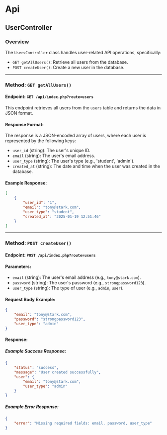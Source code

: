 # Api

## UserController

### Overview

The `UsersController` class handles user-related API operations, specifically:

- `GET getAllUsers()`: Retrieve all users from the database.
- `POST createUser()`: Create a new user in the database.

---

### Method: `GET getAllUsers()`

#### Endpoint: `GET /api/index.php?route=users`
This endpoint retrieves all users from the `users` table and returns the data in JSON format.

#### Response Format:
The response is a JSON-encoded array of users, where each user is represented by the following keys:
- `user_id` (string): The user's unique ID.
- `email` (string): The user's email address.
- `user_type` (string): The user's type (e.g., 'student', 'admin').
- `created_at` (string): The date and time when the user was created in the database.

#### Example Response:
```json
[
    {
        "user_id": "1",
        "email": "tony@stark.com",
        "user_type": "student",
        "created_at": "2025-01-19 12:51:46"
    }
]
```

------------------------------------------------------------------------------------------------------------------------

### Method: `POST createUser()`

#### Endpoint: `POST /api/index.php?route=users`

#### Parameters:
- `email` (string): The user's email address (e.g., `tony@stark.com`).
- `password` (string): The user's password (e.g., `strongpassword123`).
- `user_type` (string): The type of user (e.g., `admin`, `user`).

#### Request Body Example:
```json
{
    "email": "tony@stark.com",
    "password": "strongpassword123",
    "user_type": "admin"
}
```
#### Response:

##### Example Success Response:
```json
{
    "status": "success",
    "message": "User created successfully",
    "user": {
        "email": "tony@stark.com",
        "user_type": "admin"
    }
}

```

##### Example Error Response:
```json
{
    "error": "Missing required fields: email, password, user_type"
}
```









<!--

### Method: ``

#### Endpoint: ``


#### Response Format:

#### Example Response:
```json

```

#### Parameters:

#### Request Body Example:
```json

```

#### Response:

##### Example Success Response:
```json

```

##### Example Error Response:
```json

```


-->
